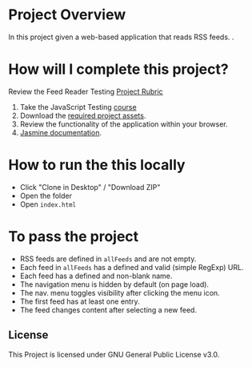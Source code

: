 # Project Overview

In this project  given a web-based application that reads RSS feeds. .




# How will I complete this project?

Review the Feed Reader Testing [Project Rubric](https://review.udacity.com/#!/projects/3442558598/rubric)

1. Take the JavaScript Testing [course](https://www.udacity.com/course/ud549)
2. Download the [required project assets](http://github.com/udacity/frontend-nanodegree-feedreader).
3. Review the functionality of the application within your browser.
5. [Jasmine documentation](http://jasmine.github.io).


# How to run the this locally
- Click "Clone in Desktop" / "Download ZIP"
- Open the folder
- Open `index.html`

# To pass the project

- RSS feeds are defined in `allFeeds` and are not empty.
- Each feed in `allFeeds` has a defined and valid (simple RegExp) URL.
- Each feed has a defined and non-blank name.
- The navigation menu is hidden by default (on page load).
- The nav. menu toggles visibility after clicking the menu icon.
- The first feed has at least one entry.
- The feed changes content after selecting a new feed.

 ## License

This Project is licensed under GNU General Public License v3.0.